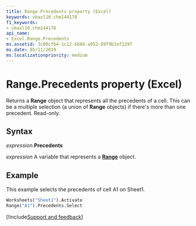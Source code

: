 ```yaml
---
title: Range.Precedents property (Excel)
keywords: vbaxl10.chm144178
f1_keywords:
- vbaxl10.chm144178
api_name:
- Excel.Range.Precedents
ms.assetid: 3c00cfb4-1c12-668d-a952-89f9b1ef129f
ms.date: 05/11/2019
ms.localizationpriority: medium
---
```



# Range.Precedents property (Excel)

Returns a **Range** object that represents all the precedents of a cell. This can be a multiple selection (a union of **Range** objects) if there's more than one precedent. Read-only.


## Syntax

_expression_.**Precedents**

_expression_ A variable that represents a **[Range](excel.range(object).md)** object.


## Example

This example selects the precedents of cell A1 on Sheet1.

```vb
Worksheets("Sheet1").Activate 
Range("A1").Precedents.Select
```




[!include[Support and feedback](~/includes/feedback-boilerplate.md)]